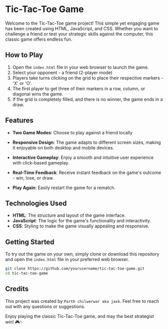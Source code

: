 # Tic-Tac-Toe Game

Welcome to the Tic-Tac-Toe game project! This simple yet engaging game has been created using HTML, JavaScript, and CSS. Whether you want to challenge a friend or test your strategic skills against the computer, this classic game offers endless fun.

## How to Play

1. Open the `index.html` file in your web browser to launch the game.
2. Select your opponent - a friend (2-player mode)
3. Players take turns clicking on the grid to place their respective markers - 'X' or 'O'.
4. The first player to get three of their markers in a row, column, or diagonal wins the game.
5. If the grid is completely filled, and there is no winner, the game ends in a draw.

## Features

- **Two Game Modes**: Choose to play against a friend locally 

- **Responsive Design**: The game adapts to different screen sizes, making it enjoyable on both desktop and mobile devices.

- **Interactive Gameplay**: Enjoy a smooth and intuitive user experience with click-based gameplay.

- **Real-Time Feedback**: Receive instant feedback on the game's outcome - win, lose, or draw.

- **Play Again**: Easily restart the game for a rematch.

## Technologies Used

- **HTML**: The structure and layout of the game interface.
- **JavaScript**: The logic for the game's functionality and interactivity.
- **CSS**: Styling to make the game visually appealing and responsive.

## Getting Started

To try out the game on your own, simply clone or download this repository and open the `index.html` file in your preferred web browser.

```bash
git clone https://github.com/yourusername/tic-tac-toe-game.git
cd tic-tac-toe-game
```

## Credits

This project was created by  ```Parth chilwerwar aka jaxk```. Feel free to reach out with any questions or suggestions.

Enjoy playing the classic Tic-Tac-Toe game, and may the best strategist win! 🎮✨
